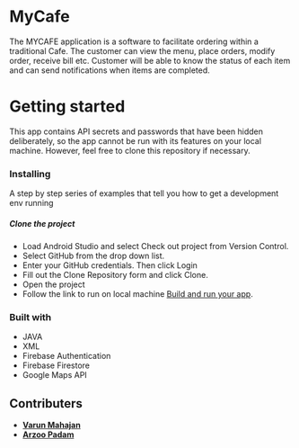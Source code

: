 # MyCafe
The MYCAFE application is a software to facilitate ordering within a traditional Cafe. The customer can view the menu, place orders, modify order, receive bill etc. Customer will be able to know the status of each item and can send notifications when items are completed.


# Getting started
This app contains API secrets and passwords that have been hidden deliberately, so the app cannot be run with its features on your local machine. However, feel free to clone this repository if necessary.

### Installing
A step by step series of examples that tell you how to get a development env running

##### Clone the project
* Load Android Studio and select Check out project from Version Control.
* Select GitHub from the drop down list.
* Enter your GitHub credentials. Then click Login
* Fill out the Clone Repository form and click Clone.
* Open the project
* Follow the link to run on local machine [Build and run your app](https://developer.android.com/studio/run).

### Built with
* JAVA
* XML
* Firebase Authentication
* Firebase Firestore
* Google Maps API

## Contributers
* [**Varun Mahajan**](https://github.com/varunmahajan292)
* [**Arzoo Padam**](https://github.com/arzooGithub?tab=overview&from=2020-08-01&to=2020-08-31)
